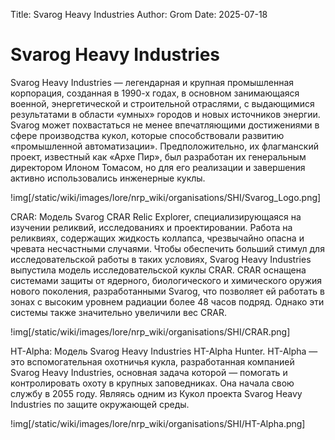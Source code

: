 Title: Svarog Heavy Industries
Author: Grom
Date: 2025-07-18

# Svarog Heavy Industries

Svarog Heavy Industries — легендарная и крупная промышленная корпорация, созданная в 1990-х годах, в основном занимающаяся военной, энергетической и строительной отраслями, с выдающимися результатами в области «умных» городов и новых источников энергии. 
Svarog может похвастаться не менее впечатляющими достижениями в сфере производства кукол, которые способствовали развитию «промышленной автоматизации». 
Предположительно, их флагманский проект, известный как «Архе Пир», был разработан их генеральным директором Илоном Томасом, но для его реализации и завершения активно использовались инженерные куклы.

!img[/static/wiki/images/lore/nrp_wiki/organisations/SHI/Svarog_Logo.png]

CRAR: Модель Svarog CRAR Relic Explorer, специализирующаяся на изучении реликвий, исследованиях и проектировании. Работа на реликвиях, содержащих жидкость коллапса, чрезвычайно опасна и чревата несчастными случаями. Чтобы обеспечить больший стимул для исследовательской работы в таких условиях, Svarog Heavy Industries выпустила модель исследовательской куклы CRAR. CRAR оснащена системами защиты от ядерного, биологического и химического оружия нового поколения, разработанными Svarog, что позволяет ей работать в зонах с высоким уровнем радиации более 48 часов подряд. Однако эти системы также значительно увеличили вес CRAR.

!img[/static/wiki/images/lore/nrp_wiki/organisations/SHI/CRAR.png]

HT-Alpha: Модель Svarog Heavy Industries HT-Alpha Hunter. HT-Alpha — это вспомогательная охотничья кукла, разработанная компанией Svarog Heavy Industries, основная задача которой — помогать и контролировать охоту в крупных заповедниках. Она начала свою службу в 2055 году. Являясь одним из Кукол проекта Svarog Heavy Industries по защите окружающей среды.

!img[/static/wiki/images/lore/nrp_wiki/organisations/SHI/HT-Alpha.png]